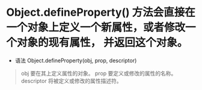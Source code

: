 # Object.defineProperty() 方法会直接在一个对象上定义一个新属性，或者修改一个对象的现有属性， 并返回这个对象。

- 语法 Object.defineProperty(obj, prop, descriptor)

> obj 要在其上定义属性的对象。
> prop 要定义或修改的属性的名称。
> descriptor 将被定义或修改的属性描述符。